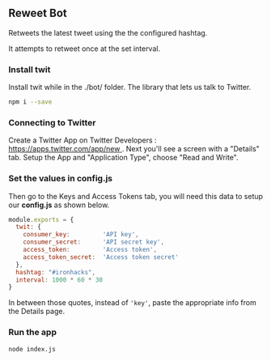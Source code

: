 ## Reweet Bot

Retweets the latest tweet using the the configured hashtag.

It attempts to retweet once at the set interval.

### Install twit

Install twit while in the ./bot/ folder. The library that lets us talk to Twitter.

```bash
npm i --save
```

### Connecting to Twitter

Create a Twitter App on Twitter Developers : [https://apps.twitter.com/app/new ](https://apps.twitter.com/app/new). Next you'll see a screen with a "Details" tab. Setup the App and "Application Type", choose "Read and Write".

### Set the values in config.js

Then go to the Keys and Access Tokens tab, you will need this data to setup our **config.js** as shown below.

```js
module.exports = {
  twit: {
    consumer_key:         'API key',
    consumer_secret:      'API secret key',
    access_token:         'Access token',
    access_token_secret:  'Access token secret'
  },
  hashtag: "#ironhacks",
  interval: 1000 * 60 * 30
}
```

In between those quotes, instead of `'key'`, paste the appropriate info from the Details page.

### Run the app

```bash
node index.js
```
